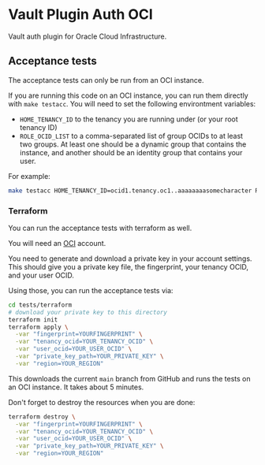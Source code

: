 # Vault Plugin Auth OCI
Vault auth plugin for Oracle Cloud Infrastructure.

## Acceptance tests

The acceptance tests can only be run from an OCI instance.

If you are running this code on an OCI instance, you can run them directly with `make testacc`.
You will need to set the following environtment variables:
* `HOME_TENANCY_ID` to the tenancy you are running under (or your root tenancy ID)
* `ROLE_OCID_LIST` to a comma-separated list of group OCIDs to at least two groups. At least one should be a dynamic group that contains the instance, and another should be an identity group that contains your user.

For example:

```sh
make testacc HOME_TENANCY_ID=ocid1.tenancy.oc1..aaaaaaaasomecharacter ROLE_OCID_LIST=ocid1.group.oc1..aaaaaaaasomecharacters OCI_GO_SDK_DEBUG=info VAULT_LOG_LEVEL=debug
```

### Terraform

You can run the acceptance tests with terraform as well.

You will need an [OCI](https://signup.cloud.oracle.com) account.

You need to generate and download a private key in your account settings.
This should give you a private key file, the fingerprint, your tenancy OCID, and your user OCID.

Using those, you can run the acceptance tests via:

```sh
cd tests/terraform
# download your private key to this directory
terraform init
terraform apply \
  -var "fingerprint=YOURFINGERPRINT" \
  -var "tenancy_ocid=YOUR_TENANCY_OCID" \
  -var "user_ocid=YOUR_USER_OCID" \
  -var "private_key_path=YOUR_PRIVATE_KEY" \
  -var "region=YOUR_REGION"
```

This downloads the current `main` branch from GitHub and runs the tests on an OCI instance.
It takes about 5 minutes.

Don't forget to destroy the resources when you are done:

```sh
terraform destroy \
  -var "fingerprint=YOURFINGERPRINT" \
  -var "tenancy_ocid=YOUR_TENANCY_OCID" \
  -var "user_ocid=YOUR_USER_OCID" \
  -var "private_key_path=YOUR_PRIVATE_KEY" \
  -var "region=YOUR_REGION"
```
